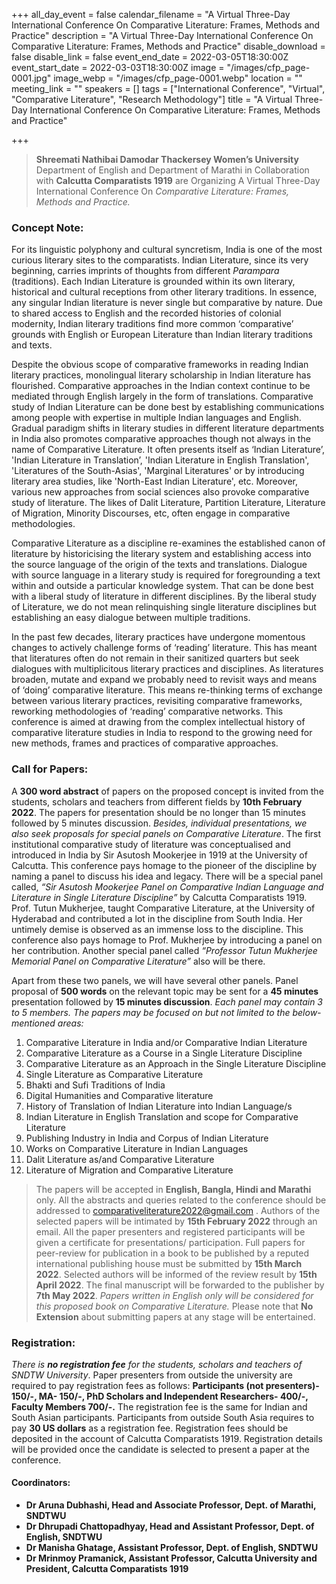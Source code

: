 +++
all_day_event = false
calendar_filename = "A Virtual Three-Day International Conference On Comparative Literature: Frames, Methods and  Practice"
description = "A Virtual Three-Day International Conference On Comparative Literature: Frames, Methods and  Practice"
disable_download = false
disable_link = false
event_end_date = 2022-03-05T18:30:00Z
event_start_date = 2022-03-03T18:30:00Z
image = "/images/cfp_page-0001.jpg"
image_webp = "/images/cfp_page-0001.webp"
location = ""
meeting_link = ""
speakers = []
tags = ["International Conference", "Virtual", "Comparative Literature", "Research Methodology"]
title = "A Virtual Three-Day International Conference On Comparative Literature: Frames, Methods and  Practice"

+++
> **Shreemati Nathibai Damodar Thackersey Women’s University** Department of English and Department of Marathi in Collaboration with **Calcutta Comparatists 1919** are Organizing A Virtual Three-Day International Conference On _Comparative Literature: Frames, Methods and Practice._

### **Concept Note:**

For its linguistic polyphony and cultural syncretism, India is one of the most curious literary sites to the comparatists. Indian Literature, since its very beginning, carries imprints of thoughts from different _Parampara_ (traditions). Each Indian Literature is grounded within its own literary, historical and cultural receptions from other literary traditions. In essence, any singular Indian literature is never single but comparative by nature. Due to shared access to English and the recorded histories of colonial modernity, Indian literary traditions find more common ‘comparative’ grounds with English or European Literature than Indian literary traditions and texts.

Despite the obvious scope of comparative frameworks in reading Indian literary practices, monolingual literary scholarship in Indian literature has flourished. Comparative approaches in the Indian context continue to be mediated through English largely in the form of translations. Comparative study of Indian Literature can be done best by establishing communications among people with expertise in multiple Indian languages and English. Gradual paradigm shifts in literary studies in different literature departments in India also promotes comparative approaches though not always in the name of Comparative Literature. It often presents itself as ‘Indian Literature’, 'Indian Literature in Translation’, 'Indian Literature in English Translation', 'Literatures of the South-Asias', 'Marginal Literatures' or by introducing literary area studies, like 'North-East Indian Literature', etc. Moreover, various new approaches from social sciences also provoke comparative study of literature. The likes of Dalit Literature, Partition Literature, Literature of Migration, Minority Discourses, etc, often engage in comparative methodologies.

Comparative Literature as a discipline re-examines the established canon of literature by historicising the literary system and establishing access into the source language of the origin of the texts and translations. Dialogue with source language in a literary study is required for foregrounding a text within and outside a particular knowledge system. That can be done best with a liberal study of literature in different disciplines. By the liberal study of Literature, we do not mean relinquishing single literature disciplines but establishing an easy dialogue between multiple traditions.

In the past few decades, literary practices have undergone momentous changes to actively challenge forms of ‘reading’ literature. This has meant that literatures often do not remain in their sanitized quarters but seek dialogues with multiplicitous literary practices and disciplines. As literatures broaden, mutate and expand we probably need to revisit ways and means of ‘doing’ comparative literature. This means re-thinking terms of exchange between various literary practices, revisiting comparative frameworks, reworking methodologies of ‘reading’ comparative networks. This conference is aimed at drawing from the complex intellectual history of comparative literature studies in India to respond to the growing need for new methods, frames and practices of comparative approaches.

### **Call for Papers:**

A **300 word abstract** of papers on the proposed concept is invited from the students, scholars and teachers from different fields by **10th February 2022**. The papers for presentation should be no longer than 15 minutes followed by 5 minutes discussion. _Besides, individual presentations, we also seek proposals for special panels on Comparative Literature_. The first institutional comparative study of literature was conceptualised and introduced in India by Sir Asutosh Mookerjee in 1919 at the University of Calcutta. This conference pays homage to the pioneer of the discipline by naming a panel to discuss his idea and legacy. There will be a special panel called, _“Sir Asutosh Mookerjee Panel on Comparative Indian Language and Literature in Single Literature Discipline”_ by Calcutta Comparatists 1919. Prof. Tutun Mukherjee, taught Comparative Literature, at the University of Hyderabad and contributed a lot in the discipline from South India. Her untimely demise is observed as an immense loss to the discipline. This conference also pays homage to Prof. Mukherjee by introducing a panel on her contribution. Another special panel called _“Professor Tutun Mukherjee Memorial Panel on Comparative Literature”_ also will be there.

Apart from these two panels, we will have several other panels. Panel proposal of **500 words** on the relevant topic may be sent for a **45 minutes** presentation followed by **15 minutes discussion**. _Each panel may contain 3 to 5 members. The papers may be focused on but not limited to the below-mentioned areas:_

 1. Comparative Literature in India and/or Comparative Indian Literature
 2. Comparative Literature as a Course in a Single Literature Discipline
 3. Comparative Literature as an Approach in the Single Literature Discipline
 4. Single Literature as Comparative Literature
 5. Bhakti and Sufi Traditions of India
 6. Digital Humanities and Comparative literature
 7. History of Translation of Indian Literature into Indian Language/s
 8. Indian Literature in English Translation and scope for Comparative Literature
 9. Publishing Industry in India and Corpus of Indian Literature
10. Works on Comparative Literature in Indian Languages
11. Dalit Literature as/and Comparative Literature
12. Literature of Migration and Comparative Literature

> The papers will be accepted in **English, Bangla, Hindi and Marathi** only. All the abstracts and queries related to the conference should be addressed to comparativeliterature2022@gmail.com . Authors of the selected papers will be intimated by **15th February 2022** through an email. All the paper presenters and registered participants will be given a certificate for presentations/ participation. Full papers for peer-review for publication in a book to be published by a reputed international publishing house must be submitted by **15th March 2022**. Selected authors will be informed of the review result by **15th April 2022**. The final manuscript will be forwarded to the publisher by **7th May 2022**. _Papers written in English only will be considered for this proposed book on Comparative Literature._ Please note that **No Extension** about submitting papers at any stage will be entertained.

### **Registration:**

_There is **no registration fee** for the students, scholars and teachers of SNDTW University_. Paper presenters from outside the university are required to pay registration fees as follows: **Participants (not presenters)- 150/-, MA- 150/-, PhD Scholars and Independent Researchers- 400/-, Faculty Members 700/-.** The registration fee is the same for Indian and South Asian participants. Participants from outside South Asia requires to pay **30 US dollars** as a registration fee. Registration fees should be deposited in the account of Calcutta Comparatists 1919. Registration details will be provided once the candidate is selected to present a paper at the conference.

#### **Coordinators:**

* **Dr Aruna Dubhashi, Head and Associate Professor, Dept. of Marathi, SNDTWU**
* **Dr Dhrupadi Chattopadhyay, Head and Assistant Professor, Dept. of English, SNDTWU**
* **Dr Manisha Ghatage, Assistant Professor, Dept. of English, SNDTWU**
* **Dr Mrinmoy Pramanick, Assistant Professor, Calcutta University and President, Calcutta Comparatists 1919**